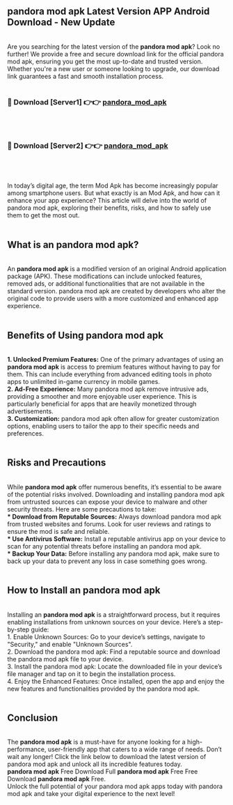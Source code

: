 ## pandora mod apk Latest Version APP Android Download - New Update
<br>
Are you searching for the latest version of the <strong>pandora mod apk</strong>? Look no further! We provide a free and secure download link for the official pandora mod apk, ensuring you get the most up-to-date and trusted version. Whether you're a new user or someone looking to upgrade, our download link guarantees a fast and smooth installation process.
<br>
<br>
<h3>🔴 Download [Server1] 👉👉 <a href="https://modyolo.store/pandora+mod+apk">pandora_mod_apk</a></h3><br>
<br>
<h3>🔴 Download [Server2] 👉👉 <a href="https://modyolo.store/pandora+mod+apk">pandora_mod_apk</a></h3><br>
<br>
<br>
In today’s digital age, the term Mod Apk has become increasingly popular among smartphone users. But what exactly is an Mod Apk, and how can it enhance your app experience? This article will delve into the world of pandora mod apk, exploring their benefits, risks, and how to safely use them to get the most out.
<br>
<br>
<h2>What is an pandora mod apk?</h2>
<br>
An <strong>pandora mod apk</strong> is a modified version of an original Android application package (APK). These modifications can include unlocked features, removed ads, or additional functionalities that are not available in the standard version. pandora mod apk are created by developers who alter the original code to provide users with a more customized and enhanced app experience.
<br>
<br>
<h2>Benefits of Using pandora mod apk</h2>
<br>
<strong> 1. Unlocked Premium Features:</strong> One of the primary advantages of using an <strong>pandora mod apk</strong> is access to premium features without having to pay for them. This can include everything from advanced editing tools in photo apps to unlimited in-game currency in mobile games.
<br>
<strong> 2. Ad-Free Experience:</strong> Many pandora mod apk remove intrusive ads, providing a smoother and more enjoyable user experience. This is particularly beneficial for apps that are heavily monetized through advertisements.
<br>
<strong> 3. Customization:</strong> pandora mod apk often allow for greater customization options, enabling users to tailor the app to their specific needs and preferences.
<br>
<br>
<h2>Risks and Precautions</h2>
<br>
While <strong>pandora mod apk</strong> offer numerous benefits, it’s essential to be aware of the potential risks involved. Downloading and installing pandora mod apk from untrusted sources can expose your device to malware and other security threats. Here are some precautions to take:
<br>
<strong> * Download from Reputable Sources:</strong> Always download pandora mod apk from trusted websites and forums. Look for user reviews and ratings to ensure the mod is safe and reliable.
<br>
<strong> * Use Antivirus Software:</strong> Install a reputable antivirus app on your device to scan for any potential threats before installing an pandora mod apk.
<br>
<strong> * Backup Your Data:</strong> Before installing any pandora mod apk, make sure to back up your data to prevent any loss in case something goes wrong.
<br>
<br>
<h2>How to Install an pandora mod apk</h2>
<br>
Installing an <strong>pandora mod apk</strong> is a straightforward process, but it requires enabling installations from unknown sources on your device. Here’s a step-by-step guide:
<br>
 1. Enable Unknown Sources: Go to your device’s settings, navigate to "Security," and enable "Unknown Sources".
<br>
 2. Download the pandora mod apk: Find a reputable source and download the pandora mod apk file to your device.
<br>
 3. Install the pandora mod apk: Locate the downloaded file in your device’s file manager and tap on it to begin the installation process.
<br>
 4. Enjoy the Enhanced Features: Once installed, open the app and enjoy the new features and functionalities provided by the pandora mod apk.
<br>
<br>
<h2><strong>Conclusion</strong></h2>
<br>
The <strong>pandora mod apk</strong> is a must-have for anyone looking for a high-performance, user-friendly app that caters to a wide range of needs. Don’t wait any longer! Click the link below to download the latest version of pandora mod apk and unlock all its incredible features today.
<br>
<strong>pandora mod apk</strong> Free Download Full <strong>pandora mod apk</strong> Free Free Download <strong>pandora mod apk</strong> Free.
<br>
Unlock the full potential of your pandora mod apk apps today with pandora mod apk and take your digital experience to the next level!